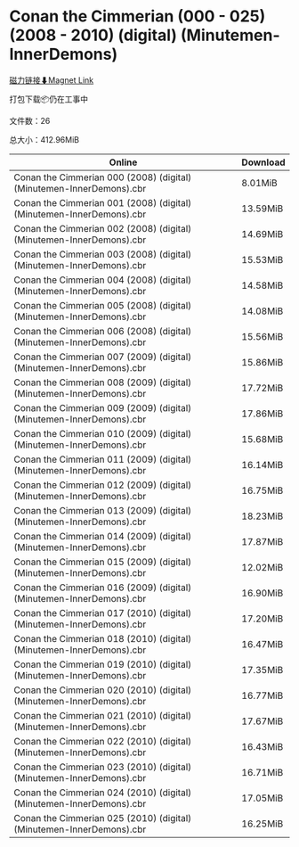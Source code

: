 # Conan the Cimmerian (000 - 025) (2008 - 2010) (digital) (Minutemen-InnerDemons)

[磁力链接⬇Magnet Link](magnet:?xt=urn:btih:a10531fe7d6727f72df2e9a25ef66b17de079cb9&dn=Conan%20the%20Cimmerian%20%28000%20-%20025%29%20%282008%20-%202010%29%20%28digital%29%20%28Minutemen-InnerDemons%29)

打包下载📦仍在工事中

文件数：26

总大小：412.96MiB

Online | Download
--- | ---
Conan the Cimmerian 000 (2008) (digital) (Minutemen-InnerDemons).cbr | 8.01MiB
Conan the Cimmerian 001 (2008) (digital) (Minutemen-InnerDemons).cbr | 13.59MiB
Conan the Cimmerian 002 (2008) (digital) (Minutemen-InnerDemons).cbr | 14.69MiB
Conan the Cimmerian 003 (2008) (digital) (Minutemen-InnerDemons).cbr | 15.53MiB
Conan the Cimmerian 004 (2008) (digital) (Minutemen-InnerDemons).cbr | 14.58MiB
Conan the Cimmerian 005 (2008) (digital) (Minutemen-InnerDemons).cbr | 14.08MiB
Conan the Cimmerian 006 (2008) (digital) (Minutemen-InnerDemons).cbr | 15.56MiB
Conan the Cimmerian 007 (2009) (digital) (Minutemen-InnerDemons).cbr | 15.86MiB
Conan the Cimmerian 008 (2009) (digital) (Minutemen-InnerDemons).cbr | 17.72MiB
Conan the Cimmerian 009 (2009) (digital) (Minutemen-InnerDemons).cbr | 17.86MiB
Conan the Cimmerian 010 (2009) (digital) (Minutemen-InnerDemons).cbr | 15.68MiB
Conan the Cimmerian 011 (2009) (digital) (Minutemen-InnerDemons).cbr | 16.14MiB
Conan the Cimmerian 012 (2009) (digital) (Minutemen-InnerDemons).cbr | 16.75MiB
Conan the Cimmerian 013 (2009) (digital) (Minutemen-InnerDemons).cbr | 18.23MiB
Conan the Cimmerian 014 (2009) (digital) (Minutemen-InnerDemons).cbr | 17.87MiB
Conan the Cimmerian 015 (2009) (digital) (Minutemen-InnerDemons).cbr | 12.02MiB
Conan the Cimmerian 016 (2009) (digital) (Minutemen-InnerDemons).cbr | 16.90MiB
Conan the Cimmerian 017 (2010) (digital) (Minutemen-InnerDemons).cbr | 17.20MiB
Conan the Cimmerian 018 (2010) (digital) (Minutemen-InnerDemons).cbr | 16.47MiB
Conan the Cimmerian 019 (2010) (digital) (Minutemen-InnerDemons).cbr | 17.35MiB
Conan the Cimmerian 020 (2010) (digital) (Minutemen-InnerDemons).cbr | 16.77MiB
Conan the Cimmerian 021 (2010) (digital) (Minutemen-InnerDemons).cbr | 17.67MiB
Conan the Cimmerian 022 (2010) (digital) (Minutemen-InnerDemons).cbr | 16.43MiB
Conan the Cimmerian 023 (2010) (digital) (Minutemen-InnerDemons).cbr | 16.71MiB
Conan the Cimmerian 024 (2010) (digital) (Minutemen-InnerDemons).cbr | 17.05MiB
Conan the Cimmerian 025 (2010) (digital) (Minutemen-InnerDemons).cbr | 16.25MiB